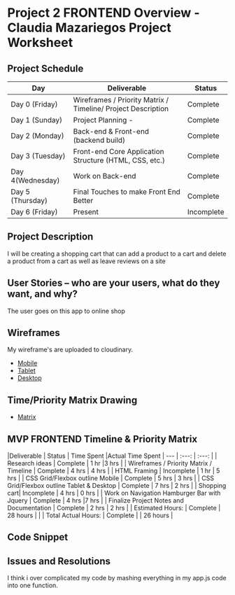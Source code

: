 # Project 2 FRONTEND Overview - Claudia Mazariegos Project Worksheet


## Project Schedule

|  Day | Deliverable | Status
|---|---| ---|
|Day 0 (Friday)| Wireframes / Priority Matrix / Timeline/ Project Description | Complete
|Day 1 (Sunday)| Project Planning -  | Complete
|Day 2 (Monday)| Back-end & Front-end (backend build)  | Complete
|Day 3 (Tuesday)| Front-end Core Application Structure (HTML, CSS, etc.) | Complete
|Day 4(Wednesday)| Work on Back-end | Complete
|Day 5 (Thursday)| Final Touches to make Front End Better| Complete
|Day 6 (Friday)| Present | Incomplete


## Project Description

I will be creating a shopping cart that can add a product to a cart and delete a product from a cart as well as leave reviews on a site

## User Stories – who are your users, what do they want, and why?

The user goes on this app to online shop

## Wireframes

My wireframe's are uploaded to cloudinary.

- [Mobile](https://res.cloudinary.com/techhire/image/upload/v1596206717/Untitled_xflm03.png)
- [Tablet](https://res.cloudinary.com/techhire/image/upload/v1596206356/Project2_Backend_ayhyoz.png)
- [Desktop](https://res.cloudinary.com/techhire/image/upload/v1596206356/Project2_Backend_ayhyoz.png)

## Time/Priority Matrix Drawing

- [Matrix](https://res.cloudinary.com/techhire/image/upload/v1596216424/Image_from_iOS_2_g5rbub.jpg)


## MVP FRONTEND Timeline & Priority Matrix 

|Deliverable	| Status	| Time Spent |Actual Time Spent
| --- | :---: |  :---: | 
| Research ideas	| Complete 	| 1 hr |3 hrs |
| Wireframes / Priority Matrix / Timeline	| Complete	| 4 hrs | 4 hrs |
| HTML Framing	| Incomplete | 1 hr | 5 hrs |
| CSS Grid/Flexbox outline Mobile	| Complete | 5 hrs |	3 hrs |
| CSS Grid/Flexbox outline Tablet & Desktop  | Complete | 7 hrs |	2 hrs |
| Shopping cart| Incomplete | 4 hrs |	0 hrs |
| Work on Navigation Hamburger Bar with Jquery  | Complete | 4 hrs |7 hrs |
| Finalize Project Notes and Documentation  | Complete | 2 hrs |	2 hrs |	
| Estimated Hours:  | Complete | 28 hours |	 |
| Total Actual Hours: | Complete |  |	26 hours |

## Code Snippet 

## Issues and Resolutions
I think i over complicated my code by mashing everything in my app.js code into one function.

